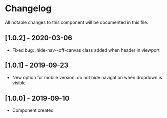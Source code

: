 # Changelog
All notable changes to this component will be documented in this file.

## [1.0.2] - 2020-03-06
- Fixed bug: .hide-nav--off-canvas class added when header in viewport

## [1.0.1] - 2019-09-23
- New option for mobile version: do not hide navigation when dropdown is visible

## [1.0.0] - 2019-09-10
- Component created
